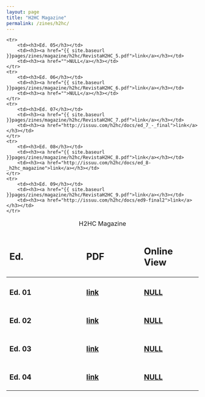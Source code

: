 ```yaml
---
layout: page
title: "H2HC Magazine"
permalink: /zines/h2hc/
---
```


<table sumary="Table with H2HC Magazine files">
<caption>H2HC Magazine</caption>

<colgroup>
    <col style="width: 40%;">
    <col style="width: 30%;">
    <col style="width: 30%;">
</colgroup>

<thead>
    <tr>
        <td><h2>Ed.</h2></td>
        <td><h2>PDF</h2></td>
        <td><h2>Online View</h2></td>
    </tr>
</thead>

<tbody>
    <tr>
        <td><h3>Ed. 01</h3></td>
        <td><h3><a href="{{ site.baseurl }}pages/zines/magazine/h2hc/RevistaH2HC_1.pdf">link</a></h3></td>
        <td><h3><a href="">NULL</a></h3></td>
    </tr>
    <tr>
        <td><h3>Ed. 02</h3></td>
        <td><h3><a href="{{ site.baseurl }}pages/zines/magazine/h2hc/RevistaH2HC_2.pdf">link</a></h3></td>
        <td><h3><a href="">NULL</a></h3></td>
    </tr>
    <tr>
        <td><h3>Ed. 03</h3></td>
        <td><h3><a href="{{ site.baseurl }}pages/zines/magazine/h2hc/RevistaH2HC_3.pdf">link</a></h3></td>
        <td><h3><a href="">NULL</a></h3></td>
    </tr>
    <tr>
        <td><h3>Ed. 04</h3></td>
        <td><h3><a href="{{ site.baseurl }}pages/zines/magazine/h2hc/RevistaH2HC_4.pdf">link</a></h3></td>
        <td><h3><a href="">NULL</a></h3></td>
    </tr>

    <tr>
        <td><h3>Ed. 05</h3></td>
        <td><h3><a href="{{ site.baseurl }}pages/zines/magazine/h2hc/RevistaH2HC_5.pdf">link</a></h3></td>
        <td><h3><a href="">NULL</a></h3></td>
    </tr>
    <tr>
        <td><h3>Ed. 06</h3></td>
        <td><h3><a href="{{ site.baseurl }}pages/zines/magazine/h2hc/RevistaH2HC_6.pdf">link</a></h3></td>
        <td><h3><a href="">NULL</a></h3></td>
    </tr>
    <tr>
        <td><h3>Ed. 07</h3></td>
        <td><h3><a href="{{ site.baseurl }}pages/zines/magazine/h2hc/RevistaH2HC_7.pdf">link</a></h3></td>
        <td><h3><a href="http://issuu.com/h2hc/docs/ed_7_-_final">link</a></h3></td>
    </tr>
    <tr>
        <td><h3>Ed. 08</h3></td>
        <td><h3><a href="{{ site.baseurl }}pages/zines/magazine/h2hc/RevistaH2HC_8.pdf">link</a></h3></td>
        <td><h3><a href="http://issuu.com/h2hc/docs/ed_8-_h2hc_magazine">link</a></h3></td>
    </tr>
    <tr>
        <td><h3>Ed. 09</h3></td>
        <td><h3><a href="{{ site.baseurl }}pages/zines/magazine/h2hc/RevistaH2HC_9.pdf">link</a></h3></td>
        <td><h3><a href="http://issuu.com/h2hc/docs/ed9-final2">link</a></h3></td>
    </tr>

</tbody>

</table>
